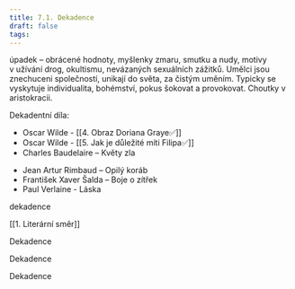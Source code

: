 ```yaml
---
title: 7.1. Dekadence
draft: false
tags:
---
```

 úpadek – obrácené hodnoty, myšlenky zmaru, smutku a nudy, motivy v užívání drog, okultismu, nevázaných sexuálních zážitků. Umělci jsou znechuceni společností, unikají do světa, za čistým uměním. Typicky se vyskytuje individualita, bohémství, pokus šokovat a provokovat. Choutky v aristokracii.

Dekadentní díla:
- Oscar Wilde - [[4. Obraz Doriana Graye✅]]
- Oscar Wilde - [[5. Jak je důležité míti Filipa✅]]
- Charles Baudelaire – Květy zla
* Jean Artur Rimbaud – Opilý koráb
* František Xaver Šalda – Boje o zítřek
* Paul Verlaine - Láska

dekadence

[[1. Literární směr]]

Dekadence

Dekadence

Dekadence